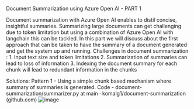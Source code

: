 Document Summarization using Azure Open AI - PART 1

Document summarization with Azure Open AI enables to distil concise, insightful summaries. Summarizing large documents can get challenging due to token limitation but using a combination of Azure Open AI with langchain this can be tackled. In this part we will discuss about the first approach that can be taken to have the summary of a document generated and get the system up and running.
Challenges in document summarization :
	1. Input text size and token limitations
	2. Summarization of summaries can lead to loss of information
	3. Indexing the document summary for each chunk will lead to redundant information in the chunks


Solutions:
Pattern 1 - Using a simple chunk based mechanism where summary of summaries is generated.
Code - document-summarization/summarizer.py at main · komalg1/document-summarization (github.com)
![image](https://github.com/komalg1/document-summarization/assets/29505310/ca3dda6e-a1c8-49c0-9cb7-4b1db4c8ee17)
